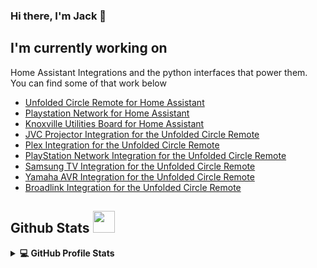 ### Hi there, I'm Jack 👋

## I'm currently working on

Home Assistant Integrations and the python interfaces that power them. 
You can find some of that work below
- [Unfolded Circle Remote for Home Assistant](https://github.com/JackJPowell/hass-unfoldedcircle) 
- [Playstation Network for Home Assistant](https://github.com/JackJPowell/hass-psn)
- [Knoxville Utilities Board for Home Assistant](https://github.com/JackJPowell/hass-kub)
- [JVC Projector Integration for the Unfolded Circle Remote](https://github.com/JackJPowell/uc-intg-jvc)
- [Plex Integration for the Unfolded Circle Remote](https://github.com/JackJPowell/uc-intg-plex)
- [PlayStation Network Integration for the Unfolded Circle Remote](https://github.com/JackJPowell/uc-intg-psn)
- [Samsung TV Integration for the Unfolded Circle Remote](https://github.com/JackJPowell/uc-intg-samsungtv)
- [Yamaha AVR Integration for the Unfolded Circle Remote](https://github.com/JackJPowell/uc-intg-yamaha-avr)
- [Broadlink Integration for the Unfolded Circle Remote](https://github.com/JackJPowell/uc-intg-broadlink)

## Github Stats <img src = "https://i.pinimg.com/originals/65/c4/f4/65c4f452571be1261e9c623f7da488ac.gif" width="35px" height="35px" />

<details> 
    <summary>
        <b>💻 GitHub Profile Stats</b>
    </summary>
    <br/>
    <p>
        <a href="https://github.com/anuraghazra/github-readme-stats"><img alt="JackJPowell's Github Stats" src="https://github-readme-stats.vercel.app/api?username=JackJPowell&show_icons=true&count_private=true&theme=transparent" height="192px"/></a>
        <br/>
        <img src="https://github-readme-stats.vercel.app/api/top-langs?username=JackJPowell&show_icons=true&locale=en&layout=compact&theme=transparent" alt="SuperFullStack" height="192px"/>
        <br/>
    </p>
</details>
<br/>

